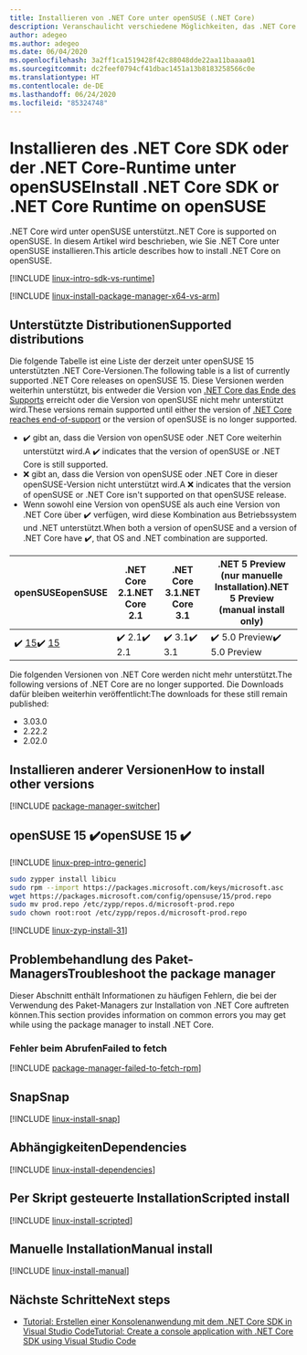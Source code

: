 ```yaml
---
title: Installieren von .NET Core unter openSUSE (.NET Core)
description: Veranschaulicht verschiedene Möglichkeiten, das .NET Core SDK und die NET Core-Runtime unter openSUSE zu installieren.
author: adegeo
ms.author: adegeo
ms.date: 06/04/2020
ms.openlocfilehash: 3a2ff1ca1519428f42c88048dde22aa11baaaa01
ms.sourcegitcommit: dc2feef0794cf41dbac1451a13b8183258566c0e
ms.translationtype: HT
ms.contentlocale: de-DE
ms.lasthandoff: 06/24/2020
ms.locfileid: "85324748"
---
```

# <a name="install-net-core-sdk-or-net-core-runtime-on-opensuse"></a><span data-ttu-id="a7df9-103">Installieren des .NET Core SDK oder der .NET Core-Runtime unter openSUSE</span><span class="sxs-lookup"><span data-stu-id="a7df9-103">Install .NET Core SDK or .NET Core Runtime on openSUSE</span></span>

<span data-ttu-id="a7df9-104">.NET Core wird unter openSUSE unterstützt.</span><span class="sxs-lookup"><span data-stu-id="a7df9-104">.NET Core is supported on openSUSE.</span></span> <span data-ttu-id="a7df9-105">In diesem Artikel wird beschrieben, wie Sie .NET Core unter openSUSE installieren.</span><span class="sxs-lookup"><span data-stu-id="a7df9-105">This article describes how to install .NET Core on openSUSE.</span></span>

[!INCLUDE [linux-intro-sdk-vs-runtime](includes/linux-intro-sdk-vs-runtime.md)]

[!INCLUDE [linux-install-package-manager-x64-vs-arm](includes/linux-install-package-manager-x64-vs-arm.md)]

## <a name="supported-distributions"></a><span data-ttu-id="a7df9-106">Unterstützte Distributionen</span><span class="sxs-lookup"><span data-stu-id="a7df9-106">Supported distributions</span></span>

<span data-ttu-id="a7df9-107">Die folgende Tabelle ist eine Liste der derzeit unter openSUSE 15 unterstützten .NET Core-Versionen.</span><span class="sxs-lookup"><span data-stu-id="a7df9-107">The following table is a list of currently supported .NET Core releases on openSUSE 15.</span></span> <span data-ttu-id="a7df9-108">Diese Versionen werden weiterhin unterstützt, bis entweder die Version von [.NET Core das Ende des Supports](https://dotnet.microsoft.com/platform/support/policy/dotnet-core) erreicht oder die Version von openSUSE nicht mehr unterstützt wird.</span><span class="sxs-lookup"><span data-stu-id="a7df9-108">These versions remain supported until either the version of [.NET Core reaches end-of-support](https://dotnet.microsoft.com/platform/support/policy/dotnet-core) or the version of openSUSE is no longer supported.</span></span>

- <span data-ttu-id="a7df9-109">✔️ gibt an, dass die Version von openSUSE oder .NET Core weiterhin unterstützt wird.</span><span class="sxs-lookup"><span data-stu-id="a7df9-109">A ✔️ indicates that the version of openSUSE or .NET Core is still supported.</span></span>
- <span data-ttu-id="a7df9-110">❌ gibt an, dass die Version von openSUSE oder .NET Core in dieser openSUSE-Version nicht unterstützt wird.</span><span class="sxs-lookup"><span data-stu-id="a7df9-110">A ❌ indicates that the version of openSUSE or .NET Core isn't supported on that openSUSE release.</span></span>
- <span data-ttu-id="a7df9-111">Wenn sowohl eine Version von openSUSE als auch eine Version von .NET Core über ✔️ verfügen, wird diese Kombination aus Betriebssystem und .NET unterstützt.</span><span class="sxs-lookup"><span data-stu-id="a7df9-111">When both a version of openSUSE and a version of .NET Core have ✔️, that OS and .NET combination are supported.</span></span>

| <span data-ttu-id="a7df9-112">openSUSE</span><span class="sxs-lookup"><span data-stu-id="a7df9-112">openSUSE</span></span>                   | <span data-ttu-id="a7df9-113">.NET Core 2.1</span><span class="sxs-lookup"><span data-stu-id="a7df9-113">.NET Core 2.1</span></span> | <span data-ttu-id="a7df9-114">.NET Core 3.1</span><span class="sxs-lookup"><span data-stu-id="a7df9-114">.NET Core 3.1</span></span> | <span data-ttu-id="a7df9-115">.NET 5 Preview (nur manuelle Installation)</span><span class="sxs-lookup"><span data-stu-id="a7df9-115">.NET 5 Preview (manual install only)</span></span> |
|----------------------------|---------------|---------------|----------------|
| <span data-ttu-id="a7df9-116">✔️ [15](#opensuse-15-)</span><span class="sxs-lookup"><span data-stu-id="a7df9-116">✔️ [15](#opensuse-15-)</span></span>     | <span data-ttu-id="a7df9-117">✔️ 2.1</span><span class="sxs-lookup"><span data-stu-id="a7df9-117">✔️ 2.1</span></span>        | <span data-ttu-id="a7df9-118">✔️ 3.1</span><span class="sxs-lookup"><span data-stu-id="a7df9-118">✔️ 3.1</span></span>        | <span data-ttu-id="a7df9-119">✔️ 5.0 Preview</span><span class="sxs-lookup"><span data-stu-id="a7df9-119">✔️ 5.0 Preview</span></span> |

<span data-ttu-id="a7df9-120">Die folgenden Versionen von .NET Core werden nicht mehr unterstützt.</span><span class="sxs-lookup"><span data-stu-id="a7df9-120">The following versions of .NET Core are no longer supported.</span></span> <span data-ttu-id="a7df9-121">Die Downloads dafür bleiben weiterhin veröffentlicht:</span><span class="sxs-lookup"><span data-stu-id="a7df9-121">The downloads for these still remain published:</span></span>

- <span data-ttu-id="a7df9-122">3.0</span><span class="sxs-lookup"><span data-stu-id="a7df9-122">3.0</span></span>
- <span data-ttu-id="a7df9-123">2.2</span><span class="sxs-lookup"><span data-stu-id="a7df9-123">2.2</span></span>
- <span data-ttu-id="a7df9-124">2.0</span><span class="sxs-lookup"><span data-stu-id="a7df9-124">2.0</span></span>

## <a name="how-to-install-other-versions"></a><span data-ttu-id="a7df9-125">Installieren anderer Versionen</span><span class="sxs-lookup"><span data-stu-id="a7df9-125">How to install other versions</span></span>

[!INCLUDE [package-manager-switcher](./includes/package-manager-heading-hack-pkgname.md)]

## <a name="opensuse-15-"></a><span data-ttu-id="a7df9-126">openSUSE 15 ✔️</span><span class="sxs-lookup"><span data-stu-id="a7df9-126">openSUSE 15 ✔️</span></span>

[!INCLUDE [linux-prep-intro-generic](includes/linux-prep-intro-generic.md)]

```bash
sudo zypper install libicu
sudo rpm --import https://packages.microsoft.com/keys/microsoft.asc
wget https://packages.microsoft.com/config/opensuse/15/prod.repo
sudo mv prod.repo /etc/zypp/repos.d/microsoft-prod.repo
sudo chown root:root /etc/zypp/repos.d/microsoft-prod.repo
```

[!INCLUDE [linux-zyp-install-31](includes/linux-install-31-zyp.md)]

## <a name="troubleshoot-the-package-manager"></a><span data-ttu-id="a7df9-127">Problembehandlung des Paket-Managers</span><span class="sxs-lookup"><span data-stu-id="a7df9-127">Troubleshoot the package manager</span></span>

<span data-ttu-id="a7df9-128">Dieser Abschnitt enthält Informationen zu häufigen Fehlern, die bei der Verwendung des Paket-Managers zur Installation von .NET Core auftreten können.</span><span class="sxs-lookup"><span data-stu-id="a7df9-128">This section provides information on common errors you may get while using the package manager to install .NET Core.</span></span>

### <a name="failed-to-fetch"></a><span data-ttu-id="a7df9-129">Fehler beim Abrufen</span><span class="sxs-lookup"><span data-stu-id="a7df9-129">Failed to fetch</span></span>

[!INCLUDE [package-manager-failed-to-fetch-rpm](includes/package-manager-failed-to-fetch-rpm.md)]

## <a name="snap"></a><span data-ttu-id="a7df9-130">Snap</span><span class="sxs-lookup"><span data-stu-id="a7df9-130">Snap</span></span>

[!INCLUDE [linux-install-snap](includes/linux-install-snap.md)]

## <a name="dependencies"></a><span data-ttu-id="a7df9-131">Abhängigkeiten</span><span class="sxs-lookup"><span data-stu-id="a7df9-131">Dependencies</span></span>

[!INCLUDE [linux-install-dependencies](includes/linux-install-dependencies.md)]

## <a name="scripted-install"></a><span data-ttu-id="a7df9-132">Per Skript gesteuerte Installation</span><span class="sxs-lookup"><span data-stu-id="a7df9-132">Scripted install</span></span>

[!INCLUDE [linux-install-scripted](includes/linux-install-scripted.md)]

## <a name="manual-install"></a><span data-ttu-id="a7df9-133">Manuelle Installation</span><span class="sxs-lookup"><span data-stu-id="a7df9-133">Manual install</span></span>

[!INCLUDE [linux-install-manual](includes/linux-install-manual.md)]

## <a name="next-steps"></a><span data-ttu-id="a7df9-134">Nächste Schritte</span><span class="sxs-lookup"><span data-stu-id="a7df9-134">Next steps</span></span>

- [<span data-ttu-id="a7df9-135">Tutorial: Erstellen einer Konsolenanwendung mit dem .NET Core SDK in Visual Studio Code</span><span class="sxs-lookup"><span data-stu-id="a7df9-135">Tutorial: Create a console application with .NET Core SDK using Visual Studio Code</span></span>](../tutorials/with-visual-studio-code.md)
